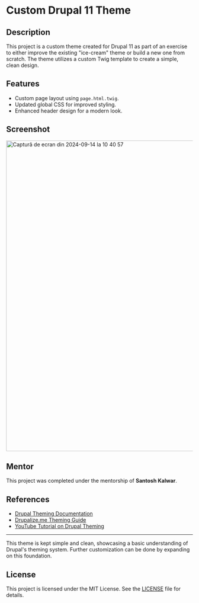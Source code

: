 # Custom Drupal 11 Theme

## Description
This project is a custom theme created for Drupal 11 as part of an exercise to either improve the existing "ice-cream" theme or build a new one from scratch. The theme utilizes a custom Twig template to create a simple, clean design.

## Features
- Custom page layout using `page.html.twig`.
- Updated global CSS for improved styling.
- Enhanced header design for a modern look.

## Screenshot
<img width="839" alt="Captură de ecran din 2024-09-14 la 10 40 57" src="https://github.com/user-attachments/assets/d313e6ba-1b15-491c-8e06-b5caa6b9bbd9">

## Mentor
This project was completed under the mentorship of **Santosh Kalwar**.

## References
- [Drupal Theming Documentation](https://www.drupal.org/docs/develop/theming-drupal)
- [Drupalize.me Theming Guide](https://drupalize.me/guide/frontend-theming)
- [YouTube Tutorial on Drupal Theming](https://www.youtube.com/watch?v=u71eCW_RQ9g)

---

This theme is kept simple and clean, showcasing a basic understanding of Drupal's theming system. Further customization can be done by expanding on this foundation.

## License
This project is licensed under the MIT License. See the [LICENSE](./LICENSE) file for details.
